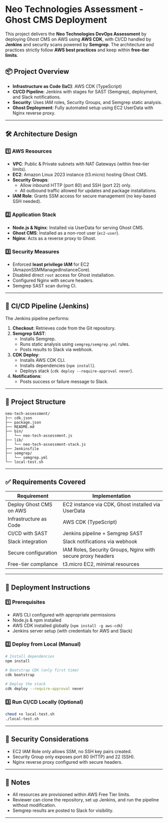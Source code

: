 
# Neo Technologies Assessment - Ghost CMS Deployment

This project delivers the **Neo Technologies DevOps Assessment** by deploying Ghost CMS on AWS using **AWS CDK**, with CI/CD handled by **Jenkins** and security scans powered by **Semgrep**. The architecture and practices strictly follow **AWS best practices** and keep within **free-tier limits**.

## 📦 Project Overview

- **Infrastructure as Code (IaC)**: AWS CDK (TypeScript)
- **CI/CD Pipeline**: Jenkins with stages for SAST (Semgrep), deployment, and Slack notifications.
- **Security**: Uses IAM roles, Security Groups, and Semgrep static analysis.
- **Ghost Deployment**: Fully automated setup using EC2 UserData with Nginx reverse proxy.

---

## 🛠 Architecture Design

### 1️⃣ AWS Resources
- **VPC**: Public & Private subnets with NAT Gateways (within free-tier limits).
- **EC2**: Amazon Linux 2023 instance (t3.micro) hosting Ghost CMS.
- **Security Groups**:
  - Allow inbound HTTP (port 80) and SSH (port 22) only.
  - All outbound traffic allowed for updates and package installations.
- **IAM Role**: Grants SSM access for secure management (no key-based SSH needed).

### 2️⃣ Application Stack
- **Node.js & Nginx**: Installed via UserData for serving Ghost CMS.
- **Ghost CMS**: Installed as a non-root user (`ec2-user`).
- **Nginx**: Acts as a reverse proxy to Ghost.

### 3️⃣ Security Measures
- Enforced **least privilege IAM** for EC2 (AmazonSSMManagedInstanceCore).
- Disabled direct `root` access for Ghost installation.
- Configured Nginx with secure headers.
- Semgrep SAST scan during CI.

---

## 🚀 CI/CD Pipeline (Jenkins)

The Jenkins pipeline performs:
1. **Checkout**: Retrieves code from the Git repository.
2. **Semgrep SAST**:
   - Installs Semgrep.
   - Runs static analysis using `semgrep/semgrep.yml` rules.
   - Posts results to Slack via webhook.
3. **CDK Deploy**:
   - Installs AWS CDK CLI.
   - Installs dependencies (`npm install`).
   - Deploys stack (`cdk deploy --require-approval never`).
4. **Notifications**:
   - Posts success or failure message to Slack.

---

## 📂 Project Structure

```
neo-tech-assessment/
├── cdk.json
├── package.json
├── README.md
├── bin/
│   └── neo-tech-assessment.js
├── lib/
│   └── neo-tech-assessment-stack.js
├── Jenkinsfile
├── semgrep/
│   └── semgrep.yml
└── local-test.sh
```

---

## ✅ Requirements Covered

| Requirement                       | Implementation                                                |
|------------------------------------|----------------------------------------------------------------|
| Deploy Ghost CMS on AWS           | EC2 instance via CDK, Ghost installed via UserData            |
| Infrastructure as Code            | AWS CDK (TypeScript)                                          |
| CI/CD with SAST                   | Jenkins pipeline + Semgrep SAST                               |
| Slack integration                 | Slack notifications via webhook                               |
| Secure configuration              | IAM Roles, Security Groups, Nginx with secure proxy headers   |
| Free-tier compliance              | t3.micro EC2, minimal resources                               |

---

## 📝 Deployment Instructions

### 1️⃣ Prerequisites
- AWS CLI configured with appropriate permissions
- Node.js & npm installed
- AWS CDK installed globally (`npm install -g aws-cdk`)
- Jenkins server setup (with credentials for AWS and Slack)

### 2️⃣ Deploy from Local (Manual)
```bash
# Install dependencies
npm install

# Bootstrap CDK (only first time)
cdk bootstrap

# Deploy the stack
cdk deploy --require-approval never
```

### 3️⃣ Run CI/CD Locally (Optional)
```bash
chmod +x local-test.sh
./local-test.sh
```

---

## 🔐 Security Considerations
- EC2 IAM Role only allows SSM, no SSH key pairs created.
- Security Group only exposes port 80 (HTTP) and 22 (SSH).
- Nginx reverse proxy configured with secure headers.

---

## 📣 Notes
- All resources are provisioned within AWS Free Tier limits.
- Reviewer can clone the repository, set up Jenkins, and run the pipeline without modification.
- Semgrep results are posted to Slack for visibility.

---
